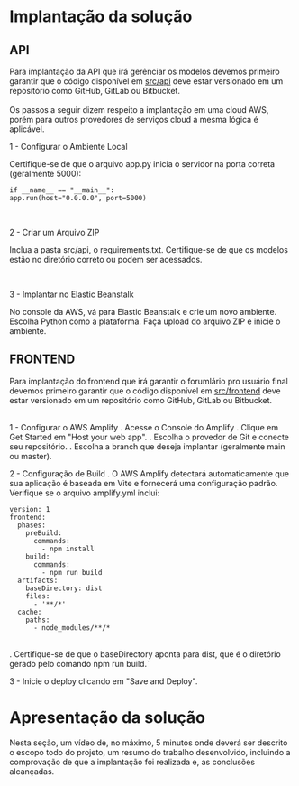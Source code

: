 # Implantação da solução

<!--Nesta seção, a implantação da solução proposta em nuvem deverá ser realizada e detalhadamente descrita. Além disso, deverá ser descrito também, o planejamento da capacidade operacional através da modelagem matemática e da simulação do sistema computacional.

Após a implantação, realize testes que mostrem o correto funcionamento da aplicação. -->
## API

Para implantação da API que irá gerênciar os modelos devemos primeiro garantir que o código disponível em [src/api](/scr/api) deve estar versionado em um repositório como GitHub, GitLab ou Bitbucket. <br/><br/>
Os passos a seguir dizem respeito a implantação em uma cloud AWS, porém para outros provedores de serviços cloud a mesma lógica é aplicável.

1 -  Configurar o Ambiente Local

Certifique-se de que o arquivo app.py inicia o servidor na porta correta (geralmente 5000): <br/>

```
if __name__ == "__main__":
app.run(host="0.0.0.0", port=5000)
```

<br/>

2 - Criar um Arquivo ZIP

Inclua a pasta src/api, o requirements.txt.
Certifique-se de que os modelos estão no diretório correto ou podem ser acessados.

<br/>

3 - Implantar no Elastic Beanstalk

No console da AWS, vá para Elastic Beanstalk e crie um novo ambiente.
Escolha Python como a plataforma.
Faça upload do arquivo ZIP e inicie o ambiente.

## FRONTEND

Para implantação do frontend que irá garantir o forumlário pro usuário final devemos primeiro garantir que o código disponível em [src/frontend](/scr/frontend) deve estar versionado em um repositório como GitHub, GitLab ou Bitbucket. <br/><br/>

1 - Configurar o AWS Amplify
 . Acesse o Console do Amplify 
 . Clique em Get Started em "Host your web app".
 . Escolha o provedor de Git e conecte seu repositório.
 . Escolha a branch que deseja implantar (geralmente main ou master).

2 - Configuração de Build
. O AWS Amplify detectará automaticamente que sua aplicação é baseada em Vite e fornecerá uma configuração padrão. Verifique se o arquivo amplify.yml inclui: <br/>

```
version: 1
frontend:
  phases:
    preBuild:
      commands:
        - npm install
    build:
      commands:
        - npm run build
  artifacts:
    baseDirectory: dist
    files:
      - '**/*'
  cache:
    paths:
      - node_modules/**/*
```
<br/>
. Certifique-se de que o baseDirectory aponta para dist, que é o diretório gerado pelo comando npm run build.`

3 - Inicie o deploy clicando em "Save and Deploy".




# Apresentação da solução

Nesta seção, um vídeo de, no máximo, 5 minutos onde deverá ser descrito o escopo todo do projeto, um resumo do trabalho desenvolvido, incluindo a comprovação de que a implantação foi realizada e, as conclusões alcançadas.

